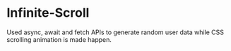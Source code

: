 # Infinite-Scroll
Used async, await and fetch APIs to generate random user data while CSS scrolling animation is made happen.
